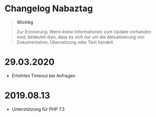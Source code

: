 # Changelog Nabaztag

>**Wichtig**
>
>Zur Erinnerung: Wenn keine Informationen zum Update vorhanden sind, bedeutet dies, dass es sich nur um die Aktualisierung von Dokumentation, Übersetzung oder Text handelt

# 29.03.2020

- Erhöhtes Timeout bei Anfragen

# 2019.08.13

- Unterstützung für PHP 7.3

